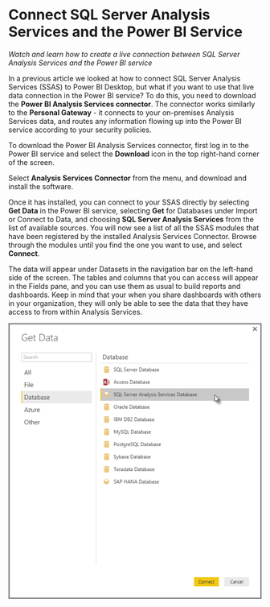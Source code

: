<properties
   pageTitle="Connect SQL Server Analysis Services and the Power BI Service"
   description="Create a live connection between SQL Server Analysis Services and the Power BI service."
   services="powerbi"
   documentationCenter=""
   authors="davidiseminger"
   manager="mblythe"
   editor=""
   tags=""
   qualityFocus="no"
   qualityDate=""
   featuredVideoId="zSfvHKUDXGI"
   featuredVideoThumb=""
   courseDuration=""/>

<tags
   ms.service="powerbi"
   ms.devlang="NA"
   ms.topic="article"
   ms.tgt_pltfrm="NA"
   ms.workload="powerbi"
   ms.date="03/20/2016"
   ms.author="davidi"/>

# Connect SQL Server Analysis Services and the Power BI Service

*Watch and learn how to create a live connection between SQL Server Analysis Services and the Power BI service*

In a previous article we looked at how to connect SQL Server Analysis Services (SSAS) to Power BI Desktop, but what if you want to use that live data connection in the Power BI service? To do this, you need to download the **Power BI Analysis Services connector**. The connector works similarly to the **Personal Gateway** - it connects to your on-premises Analysis Services data, and routes any information flowing up into the Power BI service according to your security policies.

To download the Power BI Analysis Services connector, first log in to the Power BI service and select the **Download** icon in the top right-hand corner of the screen.

Select **Analysis Services Connector** from the menu, and download and install the software.

Once it has installed, you can connect to your SSAS directly by selecting **Get Data** in the Power BI service, selecting **Get** for Databases under Import or Connect to Data, and choosing **SQL Server Analysis Services** from the list of available sources. You will now see a list of all the SSAS modules that have been registered by the installed Analysis Services Connector. Browse through the modules until you find the one you want to use, and select **Connect**.

The data will appear under Datasets in the navigation bar on the left-hand side of the screen. The tables and columns that you can access will appear in the Fields pane, and you can use them as usual to build reports and dashboards. Keep in mind that your when you share dashboards with others in your organization, they will only be able to see the data that they have access to from within Analysis Services.


![](./media/powerbi-learning-7-4-connect-analysis-services-power-bi-desktop/7-4_1.png)
